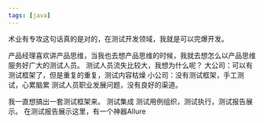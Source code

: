 ```yaml
---
tags: [java]
---
```


术业有专攻这句话真的是对的，在测试开发领域，我就是可以完爆开发。

产品经理喜欢讲产品思维，当我也去想产品思维的时候，我就去想怎么以产品思维服务好广大的测试人员。
测试人员流失比较大，我想为什么呢？
大公司：可以有测试框架了，但是重复的重复，测试内容枯燥
小公司：没有测试框架，手工测试，心累脑累
测试人员职业发展问题，没有良好的渠道。

我一直想搞出一套测试框架来。
测试集成
测试用例组织，测试执行，测试报告展示。
在测试报告展示这里，有一个神器Allure

